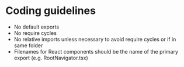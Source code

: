 # Coding guidelines

- No default exports
- No require cycles
- No relative imports unless necessary to avoid require cycles or if in same folder
- Filenames for React components should be the name of the primary export (e.g. RootNavigator.tsx)
